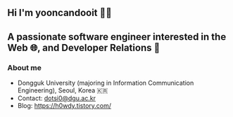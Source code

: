 ## Hi I'm yooncandooit 👋🐒

A passionate software engineer interested in the Web 🌐, and Developer Relations 🌴
---
### About me
- Dongguk University (majoring in Information Communication Engineering), Seoul, Korea 🇰🇷
- Contact: dotsi0@dgu.ac.kr
- Blog: https://h0wdy.tistory.com/
<!--
**yooncandooit/yooncandooit** is a ✨ _special_ ✨ repository because its `README.md` (this file) appears on your GitHub profile.

Here are some ideas to get you started:

- 🔭 I’m currently working on ...
- 🌱 I’m currently learning ...
- 👯 I’m looking to collaborate on ...
- 🤔 I’m looking for help with ...
- 💬 Ask me about ...
- 📫 How to reach me: ...
- 😄 Pronouns: ...
- ⚡ Fun fact: ...
-->
